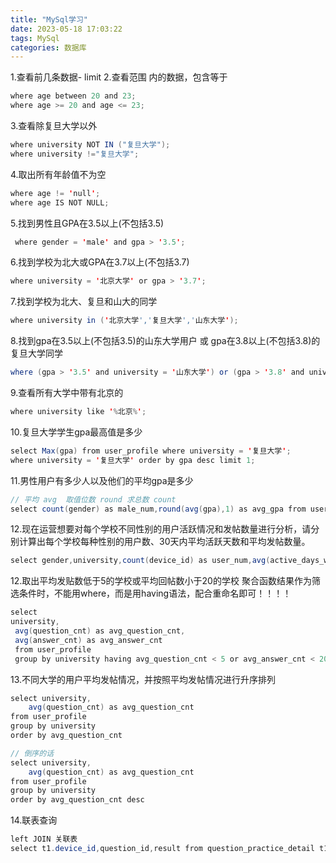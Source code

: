 ```yaml
---
title: "MySql学习"
date: 2023-05-18 17:03:22
tags: MySql
categories: 数据库
---
```

1.查看前几条数据-  limit 
2.查看范围 内的数据，包含等于
```java
where age between 20 and 23;
where age >= 20 and age <= 23;
```
3.查看除复旦大学以外
```java
where university NOT IN ("复旦大学");
where university !="复旦大学";
```
4.取出所有年龄值不为空
```java
where age != 'null';
where age IS NOT NULL;
```
5.找到男性且GPA在3.5以上(不包括3.5)
```java
 where gender = 'male' and gpa > '3.5';
```
<!-- more -->
6.找到学校为北大或GPA在3.7以上(不包括3.7)
```java
where university = '北京大学' or gpa > '3.7';
```
7.找到学校为北大、复旦和山大的同学
```java
where university in ('北京大学','复旦大学','山东大学');
```
8.找到gpa在3.5以上(不包括3.5)的山东大学用户 或 gpa在3.8以上(不包括3.8)的复旦大学同学
```java
where (gpa > '3.5' and university = '山东大学') or (gpa > '3.8' and university = '复旦大学');
```
9.查看所有大学中带有北京的
```java
where university like '%北京%';
```
10.复旦大学学生gpa最高值是多少
```java
select Max(gpa) from user_profile where university = '复旦大学';
where university = '复旦大学' order by gpa desc limit 1;
```
11.男性用户有多少人以及他们的平均gpa是多少
```java
// 平均 avg  取值位数 round 求总数 count
select count(gender) as male_num,round(avg(gpa),1) as avg_gpa from user_profile where gender = 'male';
```
12.现在运营想要对每个学校不同性别的用户活跃情况和发帖数量进行分析，请分别计算出每个学校每种性别的用户数、30天内平均活跃天数和平均发帖数量。
```java
select gender,university,count(device_id) as user_num,avg(active_days_within_30) as avg_active_day,avg(question_cnt) as avg_question_cnt from user_profile group by university,gender;
```
12.取出平均发贴数低于5的学校或平均回帖数小于20的学校
聚合函数结果作为筛选条件时，不能用where，而是用having语法，配合重命名即可！！！！
```java
select 
university,
 avg(question_cnt) as avg_question_cnt,
 avg(answer_cnt) as avg_answer_cnt 
 from user_profile 
 group by university having avg_question_cnt < 5 or avg_answer_cnt < 20;
```
13.不同大学的用户平均发帖情况，并按照平均发帖情况进行升序排列
```java
select university,
    avg(question_cnt) as avg_question_cnt
from user_profile
group by university
order by avg_question_cnt  
```
```java
// 倒序的话
select university,
    avg(question_cnt) as avg_question_cnt
from user_profile
group by university
order by avg_question_cnt desc
```
14.联表查询
```java
left JOIN 关联表
select t1.device_id,question_id,result from question_practice_detail t1 left JOIN user_profile t2 on t1.device_id = t2.device_id where university = '浙江大学';
```



